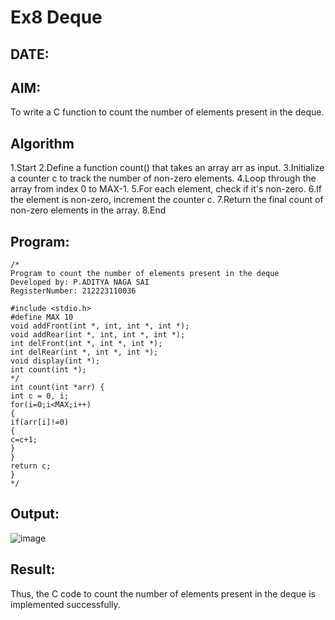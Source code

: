 # Ex8 Deque
## DATE:
## AIM:
To write a C function to count the number of elements present in the deque.

## Algorithm
1.Start
2.Define a function count() that takes an array arr as input.
3.Initialize a counter c to track the number of non-zero elements.
4.Loop through the array from index 0 to MAX-1.
5.For each element, check if it's non-zero.
6.If the element is non-zero, increment the counter c.
7.Return the final count of non-zero elements in the array.
8.End
## Program:
```
/*
Program to count the number of elements present in the deque
Developed by: P.ADITYA NAGA SAI
RegisterNumber: 212223110036

#include <stdio.h> 
#define MAX 10 
void addFront(int *, int, int *, int *); 
void addRear(int *, int, int *, int *); 
int delFront(int *, int *, int *); 
int delRear(int *, int *, int *); 
void display(int *); 
int count(int *); 
*/ 
int count(int *arr) { 
int c = 0, i; 
for(i=0;i<MAX;i++) 
{ 
if(arr[i]!=0) 
{ 
c=c+1; 
} 
} 
return c; 
} 
*/
```

## Output:

![image](https://github.com/user-attachments/assets/ae0b40d2-6895-4c3a-8638-e9a727c32766)


## Result:
Thus, the C code to count the number of elements present in the deque is implemented successfully.
